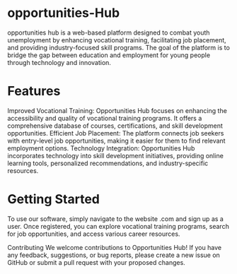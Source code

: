 # opportunities-Hub
opportunities hub is a web-based platform designed to combat youth unemployment by enhancing vocational training, facilitating job placement, and providing industry-focused skill programs. The goal of the platform is to bridge the gap between education and employment for young people through technology and innovation.
# Features
Improved Vocational Training: Opportunities Hub focuses on enhancing the accessibility and quality of vocational training programs. It offers a comprehensive database of courses, certifications, and skill development opportunities.
Efficient Job Placement: The platform connects job seekers with entry-level job opportunities, making it easier for them to find relevant employment options.
Technology Integration: Opportunities Hub incorporates technology into skill development initiatives, providing online learning tools, personalized recommendations, and industry-specific resources.
# Getting Started
To use our software, simply navigate to the website <link>.com and sign up as a user. Once registered, you can explore vocational training programs, search for job opportunities, and access various career resources.

Contributing
We welcome contributions to Opportunities Hub! If you have any feedback, suggestions, or bug reports, please create a new issue on GitHub or submit a pull request with your proposed changes.
